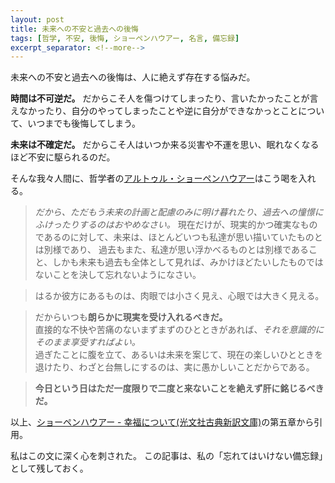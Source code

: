 ```yaml
---
layout: post
title: 未来への不安と過去への後悔
tags: [哲学, 不安, 後悔, ショーペンハウアー, 名言, 備忘録]
excerpt_separator: <!--more-->
---
```


未来への不安と過去への後悔は、人に絶えず存在する悩みだ。

**時間は不可逆だ。**
だからこそ人を傷つけてしまったり、言いたかったことが言えなかったり、自分のやってしまったことや逆に自分ができなかっとことについて、いつまでも後悔してしまう。

**未来は不確定だ。**
だからこそ人はいつか来る災害や不運を思い、眠れなくなるほど不安に駆られるのだ。

そんな我々人間に、哲学者の[アルトゥル・ショーペンハウアー](https://ja.wikipedia.org/wiki/%E3%82%A2%E3%83%AB%E3%83%88%E3%82%A5%E3%83%AB%E3%83%BB%E3%82%B7%E3%83%A7%E3%83%BC%E3%83%9A%E3%83%B3%E3%83%8F%E3%82%A6%E3%82%A2%E3%83%BC)はこう喝を入れる。

<!--more-->

> *だから、ただもう未来の計画と配慮のみに明け暮れたり、過去への憧憬にふけったりするのはおやめなさい。*
> 現在だけが、現実的かつ確実なものであるのに対して、未来は、ほとんどいつも私達が思い描いていたものとは別様であり、
> 過去もまた、私達が思い浮かべるものとは別様であること、しかも未来も過去も全体として見れば、みかけほどたいしたものではないことを決して忘れないようになさい。

> はるか彼方にあるものは、肉眼では小さく見え、心眼では大きく見える。

> だからいつも**朗らかに現実を受け入れるべきだ。**<br>
> 直接的な不快や苦痛のないまずまずのひとときがあれば、*それを意識的にそのまま享受すればよい。*<br>
> 過ぎたことに腹を立て、あるいは未来を案じて、現在の楽しいひとときを退けたり、わざと台無しにするのは、実に愚かしいことだからである。

> **今日という日はただ一度限りで二度と来ないことを絶えず肝に銘じるべきだ。**

以上、[ショーペンハウアー - 幸福について(光文社古典新訳文庫)](https://www.amazon.co.jp/%E5%B9%B8%E7%A6%8F%E3%81%AB%E3%81%A4%E3%81%84%E3%81%A6-%E5%85%89%E6%96%87%E7%A4%BE%E5%8F%A4%E5%85%B8%E6%96%B0%E8%A8%B3%E6%96%87%E5%BA%AB-Arthur-Schopenhauer/dp/4334753698/ref=pd_lpo_sbs_14_img_1?_encoding=UTF8&psc=1&refRID=7B13EEHSEEZCAD1BB77H)の第五章から引用。

私はこの文に深く心を刺された。
この記事は、私の「忘れてはいけない備忘録」として残しておく。
